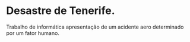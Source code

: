 # Desastre de Tenerife.
Trabalho de informática apresentação de um acidente aero determinado por um fator humano.
